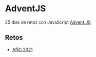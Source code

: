 # AdventJS

25 días de retos con JavaScript [Advent.JS](https://adventjs.dev/es)

## Retos

  - [AÑO 2021](./AJS-2021/README.md)